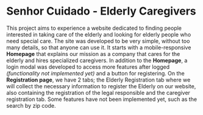 # Senhor Cuidado - Elderly Caregivers

This project aims to experience a website dedicated to finding people interested in taking care of the elderly and looking for elderly people who need special care.
The site was developed to be very simple, without too many details, so that anyone can use it. 
It starts with a mobile-responsive **Homepage** that explains our mission as a company that cares for the elderly and hires specialized caregivers. In addition to the **Homepage**, a login modal was developed to access more features after logged _(functionality not implemented yet)_ and a button for registering.
On the **Registration page**, we have 2 tabs; the Elderly Registration tab where we will collect the necessary information to register the Elderly on our website, also containing the registration of the legal responsible and the caregiver registration tab. Some features have not been implemented yet, such as the search by zip code.
